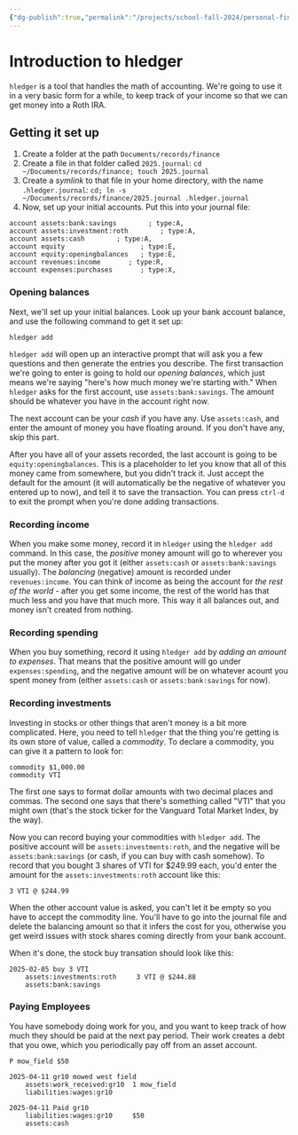 ```yaml
---
{"dg-publish":true,"permalink":"/projects/school-fall-2024/personal-finance/lessons/hledger-intro/"}
---
```



# Introduction to hledger

`hledger` is a tool that handles the math of accounting. We're going to use it in a very basic form for a while, to keep track of your income so that we can get money into a Roth IRA.

## Getting it set up

1. Create a folder at the path `Documents/records/finance`
2. Create a file in that folder called `2025.journal`: `cd ~/Documents/records/finance; touch 2025.journal`
3. Create a *symlink* to that file in your home directory, with the name `.hledger.journal`: `cd; ln -s ~/Documents/records/finance/2025.journal .hledger.journal`
4. Now, set up your initial accounts. Put this into your journal file:

```ledger
account assets:bank:savings        ; type:A,
account assets:investment:roth        ; type:A,
account assets:cash        ; type:A,
account equity                   ; type:E,
account equity:openingbalances   ; type:E,
account revenues:income       ; type:R,
account expenses:purchases       ; type:X,
```

### Opening balances

Next, we'll set up your initial balances. Look up your bank account balance, and use the following command to get it set up:

`hledger add`

`hledger add` will open up an interactive prompt that will ask you a few questions and then generate the entries you describe. The first transaction we're going to enter is going to hold our *opening balances*, which just means we're saying "here's how much money we're starting with." When `hledger` asks for the first account, use `assets:bank:savings`. The amount should be whatever you have in the account right now.

The next account can be your *cash* if you have any. Use `assets:cash`, and enter the amount of money you have floating around. If you don't have any, skip this part.

After you have all of your assets recorded, the last account is going to be `equity:openingbalances`. This is a placeholder to let you know that all of this money came from somewhere, but you didn't track it. Just accept the default for the amount (it will automatically be the negative of whatever you entered up to now), and tell it to save the transaction. You can press `ctrl-d` to exit the prompt when you're done adding transactions.

### Recording income

When you make some money, record it in `hledger` using the `hledger add` command. In this case, the *positive* money amount will go to wherever you put the money after you got it (either `assets:cash` or `assets:bank:savings` usually). The *balancing* (negative) amount is recorded under `revenues:income`. You can think of income as being the account for *the rest of the world* - after you get some income, the rest of the world has that much less and you have that much more. This way it all balances out, and money isn't created from nothing.

### Recording spending

When you buy something, record it using `hledger add` by *adding an amount to expenses*. That means that the positive amount will go under `expenses:spending`, and the negative amount will be on whatever acount you spent money from (either `assets:cash` or `assets:bank:savings` for now).

### Recording investments

Investing in stocks or other things that aren't money is a bit more complicated. Here, you need to tell `hledger` that the thing you're getting is its own store of value, called a *commodity*. To declare a commodity, you can give it a pattern to look for:

```ledger
commodity $1,000.00
commodity VTI
```

The first one says to format dollar amounts with two decimal places and commas. The second one says that there's something called "VTI" that you might own (that's the stock ticker for the Vanguard Total Market Index, by the way).

Now you can record buying your commodities with `hledger add`. The positive account will be `assets:investments:roth`, and the negative will be `assets:bank:savings` (or cash, if you can buy with cash somehow). To record that you bought 3 shares of VTI for $249.99 each, you'd enter the amount for the `assets:investments:roth` account like this:

`3 VTI @ $244.99`

When the other account value is asked, you can't let it be empty so you have to accept the commodity line. You'll have to go into the journal file and delete the balancing amount so that it infers the cost for you, otherwise you get weird issues with stock shares coming directly from your bank account.

When it's done, the stock buy transation should look like this:

```ledger
2025-02-05 buy 3 VTI
    assets:investments:roth     3 VTI @ $244.88
    assets:bank:savings
```

### Paying Employees

You have somebody doing work for you, and you want to keep track of how much they should be paid at the next pay period. Their work creates a debt that you owe, which you periodically pay off from an asset account.

```hledger
P mow_field $50

2025-04-11 gr10 mowed west field
    assets:work_received:gr10  1 mow_field
    liabilities:wages:gr10  

2025-04-11 Paid gr10
    liabilities:wages:gr10     $50
    assets:cash
```